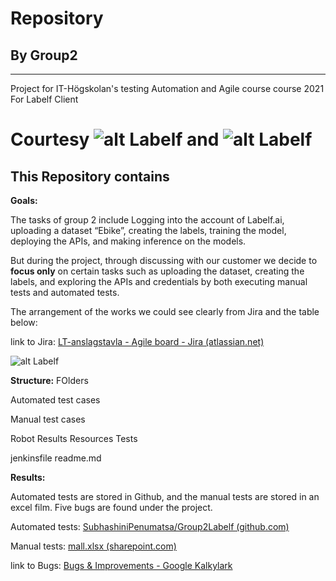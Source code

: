 # Repository    
## By Group2
------------------------------------------------------------------------
Project for IT-Högskolan's testing Automation and Agile course course 2021 For Labelf Client


Courtesy  ![alt Labelf](https://github.com/SubhashiniPenumatsa/Group2Labelf/blob/master/git-res/labelf.png) and ![alt Labelf](https://github.com/SubhashiniPenumatsa/Group2Labelf/blob/master/git-res/iths.PNG)
=========================================================================

## This Repository contains 

**Goals:**

The tasks of group 2 include Logging into the account of Labelf.ai, uploading a dataset “Ebike”, creating the labels, training the model, deploying the APIs, and making inference on the models.

But during the project, through discussing with our customer we decide to **focus only** on certain tasks such as uploading the dataset, creating the labels, and exploring the APIs and credentials by both executing manual tests and automated tests.

The arrangement of the works we could see clearly from Jira and the table below:

link to Jira: [LT-anslagstavla - Agile board - Jira (atlassian.net)]( )

![alt Labelf](https://github.com/SubhashiniPenumatsa/Group2Labelf/blob/master/git-res/testcases1.PNG)



**Structure:**
FOlders

Automated test cases

Manual test cases

Robot Results
      Resources
      Tests

jenkinsfile
readme.md


**Results:**

Automated tests are stored in Github, and the manual tests are stored in an excel film. Five bugs are found under the project. 

Automated tests: [SubhashiniPenumatsa/Group2Labelf (github.com)](https://github.com/SubhashiniPenumatsa/Group2Labelf)

Manual tests: [mall.xlsx (sharepoint.com)](https://ithogskolan-my.sharepoint.com/:x:/r/personal/mattias_hovde_iths_se/_layouts/15/doc2.aspx?sourcedoc=%7BCCC15AA2-012B-4831-8755-FB50146C2A73%7D&file=mall.xlsx&action=default&mob=&cid=92948d91-d5ff-4f0a-ba26-81ef8b309dc1 )

link to Bugs: [Bugs & Improvements - Google Kalkylark](https://docs.google.com/spreadsheets/d/17-tFI6LilWOn7rt_VXN7V-F64qXNBCl6ifn6tzZ0KCc/edit#gid=0)





